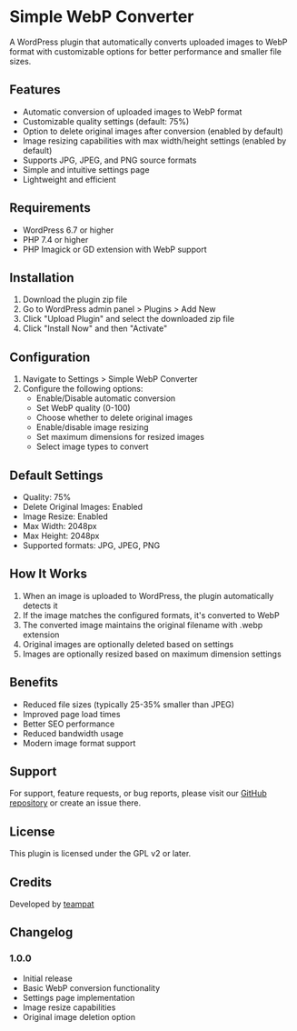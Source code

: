 # Simple WebP Converter

A WordPress plugin that automatically converts uploaded images to WebP format with customizable options for better performance and smaller file sizes.

## Features

- Automatic conversion of uploaded images to WebP format
- Customizable quality settings (default: 75%)
- Option to delete original images after conversion (enabled by default)
- Image resizing capabilities with max width/height settings (enabled by default)
- Supports JPG, JPEG, and PNG source formats
- Simple and intuitive settings page
- Lightweight and efficient

## Requirements

- WordPress 6.7 or higher
- PHP 7.4 or higher
- PHP Imagick or GD extension with WebP support

## Installation

1. Download the plugin zip file
2. Go to WordPress admin panel > Plugins > Add New
3. Click "Upload Plugin" and select the downloaded zip file
4. Click "Install Now" and then "Activate"

## Configuration

1. Navigate to Settings > Simple WebP Converter
2. Configure the following options:
   - Enable/Disable automatic conversion
   - Set WebP quality (0-100)
   - Choose whether to delete original images
   - Enable/disable image resizing
   - Set maximum dimensions for resized images
   - Select image types to convert

## Default Settings

- Quality: 75%
- Delete Original Images: Enabled
- Image Resize: Enabled
- Max Width: 2048px
- Max Height: 2048px
- Supported formats: JPG, JPEG, PNG

## How It Works

1. When an image is uploaded to WordPress, the plugin automatically detects it
2. If the image matches the configured formats, it's converted to WebP
3. The converted image maintains the original filename with .webp extension
4. Original images are optionally deleted based on settings
5. Images are optionally resized based on maximum dimension settings

## Benefits

- Reduced file sizes (typically 25-35% smaller than JPEG)
- Improved page load times
- Better SEO performance
- Reduced bandwidth usage
- Modern image format support

## Support

For support, feature requests, or bug reports, please visit our [GitHub repository](https://github.com/teampat/simple-webp-converter) or create an issue there.

## License

This plugin is licensed under the GPL v2 or later.

## Credits

Developed by [teampat](https://github.com/teampat)

## Changelog

### 1.0.0

- Initial release
- Basic WebP conversion functionality
- Settings page implementation
- Image resize capabilities
- Original image deletion option

